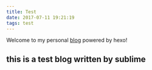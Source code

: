 ```yaml
---
title: Test
date: 2017-07-11 19:21:19
tags: test
---
```


Welcome to my personal [blog](https://antfaiz5z.github.io/) powered by hexo!

## this is a test blog written by sublime
